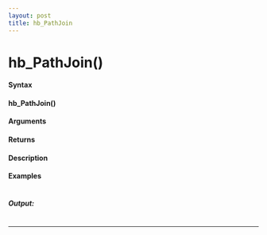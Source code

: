 ```yaml
---
layout: post
title: hb_PathJoin
---
```


# hb_PathJoin()


#### Syntax

#### hb_PathJoin()

#### Arguments

#### Returns

#### Description

#### Examples

```

```

##### Output:

```

```

---